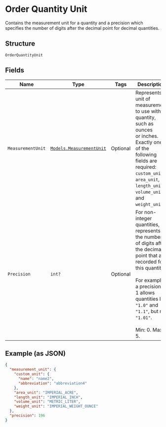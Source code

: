 
# Order Quantity Unit

Contains the measurement unit for a quantity and a precision which
specifies the number of digits after the decimal point for decimal quantities.

## Structure

`OrderQuantityUnit`

## Fields

| Name | Type | Tags | Description |
|  --- | --- | --- | --- |
| `MeasurementUnit` | [`Models.MeasurementUnit`](/doc/models/measurement-unit.md) | Optional | Represents a unit of measurement to use with a quantity, such as ounces<br>or inches. Exactly one of the following fields are required: `custom_unit`,<br>`area_unit`, `length_unit`, `volume_unit`, and `weight_unit`. |
| `Precision` | `int?` | Optional | For non-integer quantities, represents the number of digits after the decimal point that are<br>recorded for this quantity.<br><br>For example, a precision of 1 allows quantities like `"1.0"` and `"1.1"`, but not `"1.01"`.<br><br>Min: 0. Max: 5. |

## Example (as JSON)

```json
{
  "measurement_unit": {
    "custom_unit": {
      "name": "name2",
      "abbreviation": "abbreviation4"
    },
    "area_unit": "IMPERIAL_ACRE",
    "length_unit": "IMPERIAL_INCH",
    "volume_unit": "METRIC_LITER",
    "weight_unit": "IMPERIAL_WEIGHT_OUNCE"
  },
  "precision": 196
}
```

